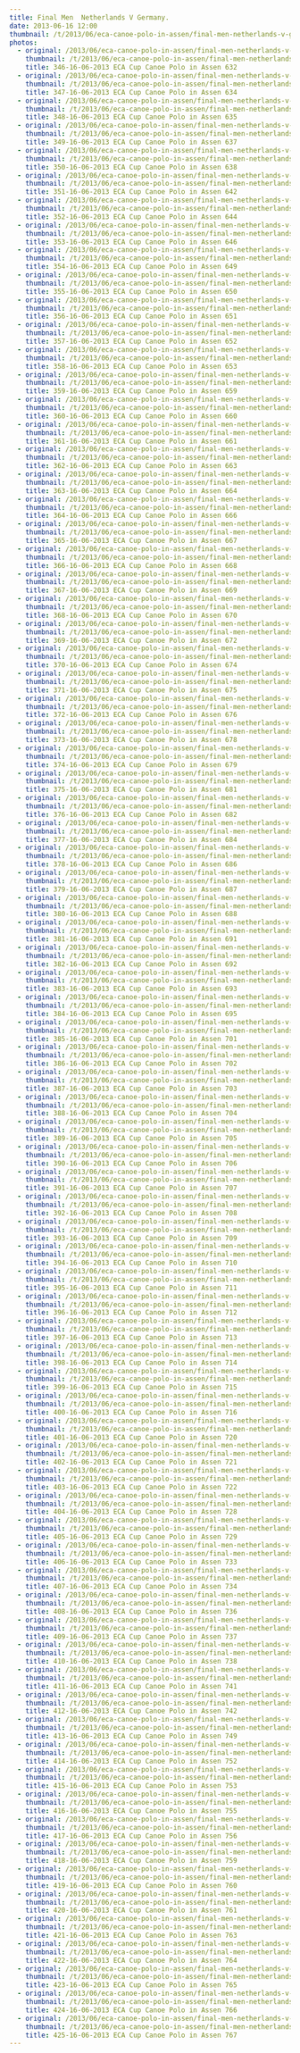 ```yaml
---
title: Final Men  Netherlands V Germany.
date: 2013-06-16 12:00
thumbnail: /t/2013/06/eca-canoe-polo-in-assen/final-men-netherlands-v-germany/346-16-06-2013-eca-cup-canoe-polo-in-assen-632.jpg
photos:
  - original: /2013/06/eca-canoe-polo-in-assen/final-men-netherlands-v-germany/346-16-06-2013-eca-cup-canoe-polo-in-assen-632.jpg
    thumbnail: /t/2013/06/eca-canoe-polo-in-assen/final-men-netherlands-v-germany/346-16-06-2013-eca-cup-canoe-polo-in-assen-632.jpg
    title: 346-16-06-2013 ECA Cup Canoe Polo in Assen 632
  - original: /2013/06/eca-canoe-polo-in-assen/final-men-netherlands-v-germany/347-16-06-2013-eca-cup-canoe-polo-in-assen-634.jpg
    thumbnail: /t/2013/06/eca-canoe-polo-in-assen/final-men-netherlands-v-germany/347-16-06-2013-eca-cup-canoe-polo-in-assen-634.jpg
    title: 347-16-06-2013 ECA Cup Canoe Polo in Assen 634
  - original: /2013/06/eca-canoe-polo-in-assen/final-men-netherlands-v-germany/348-16-06-2013-eca-cup-canoe-polo-in-assen-635.jpg
    thumbnail: /t/2013/06/eca-canoe-polo-in-assen/final-men-netherlands-v-germany/348-16-06-2013-eca-cup-canoe-polo-in-assen-635.jpg
    title: 348-16-06-2013 ECA Cup Canoe Polo in Assen 635
  - original: /2013/06/eca-canoe-polo-in-assen/final-men-netherlands-v-germany/349-16-06-2013-eca-cup-canoe-polo-in-assen-637.jpg
    thumbnail: /t/2013/06/eca-canoe-polo-in-assen/final-men-netherlands-v-germany/349-16-06-2013-eca-cup-canoe-polo-in-assen-637.jpg
    title: 349-16-06-2013 ECA Cup Canoe Polo in Assen 637
  - original: /2013/06/eca-canoe-polo-in-assen/final-men-netherlands-v-germany/350-16-06-2013-eca-cup-canoe-polo-in-assen-638.jpg
    thumbnail: /t/2013/06/eca-canoe-polo-in-assen/final-men-netherlands-v-germany/350-16-06-2013-eca-cup-canoe-polo-in-assen-638.jpg
    title: 350-16-06-2013 ECA Cup Canoe Polo in Assen 638
  - original: /2013/06/eca-canoe-polo-in-assen/final-men-netherlands-v-germany/351-16-06-2013-eca-cup-canoe-polo-in-assen-642.jpg
    thumbnail: /t/2013/06/eca-canoe-polo-in-assen/final-men-netherlands-v-germany/351-16-06-2013-eca-cup-canoe-polo-in-assen-642.jpg
    title: 351-16-06-2013 ECA Cup Canoe Polo in Assen 642
  - original: /2013/06/eca-canoe-polo-in-assen/final-men-netherlands-v-germany/352-16-06-2013-eca-cup-canoe-polo-in-assen-644.jpg
    thumbnail: /t/2013/06/eca-canoe-polo-in-assen/final-men-netherlands-v-germany/352-16-06-2013-eca-cup-canoe-polo-in-assen-644.jpg
    title: 352-16-06-2013 ECA Cup Canoe Polo in Assen 644
  - original: /2013/06/eca-canoe-polo-in-assen/final-men-netherlands-v-germany/353-16-06-2013-eca-cup-canoe-polo-in-assen-646.jpg
    thumbnail: /t/2013/06/eca-canoe-polo-in-assen/final-men-netherlands-v-germany/353-16-06-2013-eca-cup-canoe-polo-in-assen-646.jpg
    title: 353-16-06-2013 ECA Cup Canoe Polo in Assen 646
  - original: /2013/06/eca-canoe-polo-in-assen/final-men-netherlands-v-germany/354-16-06-2013-eca-cup-canoe-polo-in-assen-649.jpg
    thumbnail: /t/2013/06/eca-canoe-polo-in-assen/final-men-netherlands-v-germany/354-16-06-2013-eca-cup-canoe-polo-in-assen-649.jpg
    title: 354-16-06-2013 ECA Cup Canoe Polo in Assen 649
  - original: /2013/06/eca-canoe-polo-in-assen/final-men-netherlands-v-germany/355-16-06-2013-eca-cup-canoe-polo-in-assen-650.jpg
    thumbnail: /t/2013/06/eca-canoe-polo-in-assen/final-men-netherlands-v-germany/355-16-06-2013-eca-cup-canoe-polo-in-assen-650.jpg
    title: 355-16-06-2013 ECA Cup Canoe Polo in Assen 650
  - original: /2013/06/eca-canoe-polo-in-assen/final-men-netherlands-v-germany/356-16-06-2013-eca-cup-canoe-polo-in-assen-651.jpg
    thumbnail: /t/2013/06/eca-canoe-polo-in-assen/final-men-netherlands-v-germany/356-16-06-2013-eca-cup-canoe-polo-in-assen-651.jpg
    title: 356-16-06-2013 ECA Cup Canoe Polo in Assen 651
  - original: /2013/06/eca-canoe-polo-in-assen/final-men-netherlands-v-germany/357-16-06-2013-eca-cup-canoe-polo-in-assen-652.jpg
    thumbnail: /t/2013/06/eca-canoe-polo-in-assen/final-men-netherlands-v-germany/357-16-06-2013-eca-cup-canoe-polo-in-assen-652.jpg
    title: 357-16-06-2013 ECA Cup Canoe Polo in Assen 652
  - original: /2013/06/eca-canoe-polo-in-assen/final-men-netherlands-v-germany/358-16-06-2013-eca-cup-canoe-polo-in-assen-653.jpg
    thumbnail: /t/2013/06/eca-canoe-polo-in-assen/final-men-netherlands-v-germany/358-16-06-2013-eca-cup-canoe-polo-in-assen-653.jpg
    title: 358-16-06-2013 ECA Cup Canoe Polo in Assen 653
  - original: /2013/06/eca-canoe-polo-in-assen/final-men-netherlands-v-germany/359-16-06-2013-eca-cup-canoe-polo-in-assen-659.jpg
    thumbnail: /t/2013/06/eca-canoe-polo-in-assen/final-men-netherlands-v-germany/359-16-06-2013-eca-cup-canoe-polo-in-assen-659.jpg
    title: 359-16-06-2013 ECA Cup Canoe Polo in Assen 659
  - original: /2013/06/eca-canoe-polo-in-assen/final-men-netherlands-v-germany/360-16-06-2013-eca-cup-canoe-polo-in-assen-660.jpg
    thumbnail: /t/2013/06/eca-canoe-polo-in-assen/final-men-netherlands-v-germany/360-16-06-2013-eca-cup-canoe-polo-in-assen-660.jpg
    title: 360-16-06-2013 ECA Cup Canoe Polo in Assen 660
  - original: /2013/06/eca-canoe-polo-in-assen/final-men-netherlands-v-germany/361-16-06-2013-eca-cup-canoe-polo-in-assen-661.jpg
    thumbnail: /t/2013/06/eca-canoe-polo-in-assen/final-men-netherlands-v-germany/361-16-06-2013-eca-cup-canoe-polo-in-assen-661.jpg
    title: 361-16-06-2013 ECA Cup Canoe Polo in Assen 661
  - original: /2013/06/eca-canoe-polo-in-assen/final-men-netherlands-v-germany/362-16-06-2013-eca-cup-canoe-polo-in-assen-663.jpg
    thumbnail: /t/2013/06/eca-canoe-polo-in-assen/final-men-netherlands-v-germany/362-16-06-2013-eca-cup-canoe-polo-in-assen-663.jpg
    title: 362-16-06-2013 ECA Cup Canoe Polo in Assen 663
  - original: /2013/06/eca-canoe-polo-in-assen/final-men-netherlands-v-germany/363-16-06-2013-eca-cup-canoe-polo-in-assen-664.jpg
    thumbnail: /t/2013/06/eca-canoe-polo-in-assen/final-men-netherlands-v-germany/363-16-06-2013-eca-cup-canoe-polo-in-assen-664.jpg
    title: 363-16-06-2013 ECA Cup Canoe Polo in Assen 664
  - original: /2013/06/eca-canoe-polo-in-assen/final-men-netherlands-v-germany/364-16-06-2013-eca-cup-canoe-polo-in-assen-666.jpg
    thumbnail: /t/2013/06/eca-canoe-polo-in-assen/final-men-netherlands-v-germany/364-16-06-2013-eca-cup-canoe-polo-in-assen-666.jpg
    title: 364-16-06-2013 ECA Cup Canoe Polo in Assen 666
  - original: /2013/06/eca-canoe-polo-in-assen/final-men-netherlands-v-germany/365-16-06-2013-eca-cup-canoe-polo-in-assen-667.jpg
    thumbnail: /t/2013/06/eca-canoe-polo-in-assen/final-men-netherlands-v-germany/365-16-06-2013-eca-cup-canoe-polo-in-assen-667.jpg
    title: 365-16-06-2013 ECA Cup Canoe Polo in Assen 667
  - original: /2013/06/eca-canoe-polo-in-assen/final-men-netherlands-v-germany/366-16-06-2013-eca-cup-canoe-polo-in-assen-668.jpg
    thumbnail: /t/2013/06/eca-canoe-polo-in-assen/final-men-netherlands-v-germany/366-16-06-2013-eca-cup-canoe-polo-in-assen-668.jpg
    title: 366-16-06-2013 ECA Cup Canoe Polo in Assen 668
  - original: /2013/06/eca-canoe-polo-in-assen/final-men-netherlands-v-germany/367-16-06-2013-eca-cup-canoe-polo-in-assen-669.jpg
    thumbnail: /t/2013/06/eca-canoe-polo-in-assen/final-men-netherlands-v-germany/367-16-06-2013-eca-cup-canoe-polo-in-assen-669.jpg
    title: 367-16-06-2013 ECA Cup Canoe Polo in Assen 669
  - original: /2013/06/eca-canoe-polo-in-assen/final-men-netherlands-v-germany/368-16-06-2013-eca-cup-canoe-polo-in-assen-670.jpg
    thumbnail: /t/2013/06/eca-canoe-polo-in-assen/final-men-netherlands-v-germany/368-16-06-2013-eca-cup-canoe-polo-in-assen-670.jpg
    title: 368-16-06-2013 ECA Cup Canoe Polo in Assen 670
  - original: /2013/06/eca-canoe-polo-in-assen/final-men-netherlands-v-germany/369-16-06-2013-eca-cup-canoe-polo-in-assen-672.jpg
    thumbnail: /t/2013/06/eca-canoe-polo-in-assen/final-men-netherlands-v-germany/369-16-06-2013-eca-cup-canoe-polo-in-assen-672.jpg
    title: 369-16-06-2013 ECA Cup Canoe Polo in Assen 672
  - original: /2013/06/eca-canoe-polo-in-assen/final-men-netherlands-v-germany/370-16-06-2013-eca-cup-canoe-polo-in-assen-674.jpg
    thumbnail: /t/2013/06/eca-canoe-polo-in-assen/final-men-netherlands-v-germany/370-16-06-2013-eca-cup-canoe-polo-in-assen-674.jpg
    title: 370-16-06-2013 ECA Cup Canoe Polo in Assen 674
  - original: /2013/06/eca-canoe-polo-in-assen/final-men-netherlands-v-germany/371-16-06-2013-eca-cup-canoe-polo-in-assen-675.jpg
    thumbnail: /t/2013/06/eca-canoe-polo-in-assen/final-men-netherlands-v-germany/371-16-06-2013-eca-cup-canoe-polo-in-assen-675.jpg
    title: 371-16-06-2013 ECA Cup Canoe Polo in Assen 675
  - original: /2013/06/eca-canoe-polo-in-assen/final-men-netherlands-v-germany/372-16-06-2013-eca-cup-canoe-polo-in-assen-676.jpg
    thumbnail: /t/2013/06/eca-canoe-polo-in-assen/final-men-netherlands-v-germany/372-16-06-2013-eca-cup-canoe-polo-in-assen-676.jpg
    title: 372-16-06-2013 ECA Cup Canoe Polo in Assen 676
  - original: /2013/06/eca-canoe-polo-in-assen/final-men-netherlands-v-germany/373-16-06-2013-eca-cup-canoe-polo-in-assen-678.jpg
    thumbnail: /t/2013/06/eca-canoe-polo-in-assen/final-men-netherlands-v-germany/373-16-06-2013-eca-cup-canoe-polo-in-assen-678.jpg
    title: 373-16-06-2013 ECA Cup Canoe Polo in Assen 678
  - original: /2013/06/eca-canoe-polo-in-assen/final-men-netherlands-v-germany/374-16-06-2013-eca-cup-canoe-polo-in-assen-679.jpg
    thumbnail: /t/2013/06/eca-canoe-polo-in-assen/final-men-netherlands-v-germany/374-16-06-2013-eca-cup-canoe-polo-in-assen-679.jpg
    title: 374-16-06-2013 ECA Cup Canoe Polo in Assen 679
  - original: /2013/06/eca-canoe-polo-in-assen/final-men-netherlands-v-germany/375-16-06-2013-eca-cup-canoe-polo-in-assen-681.jpg
    thumbnail: /t/2013/06/eca-canoe-polo-in-assen/final-men-netherlands-v-germany/375-16-06-2013-eca-cup-canoe-polo-in-assen-681.jpg
    title: 375-16-06-2013 ECA Cup Canoe Polo in Assen 681
  - original: /2013/06/eca-canoe-polo-in-assen/final-men-netherlands-v-germany/376-16-06-2013-eca-cup-canoe-polo-in-assen-682.jpg
    thumbnail: /t/2013/06/eca-canoe-polo-in-assen/final-men-netherlands-v-germany/376-16-06-2013-eca-cup-canoe-polo-in-assen-682.jpg
    title: 376-16-06-2013 ECA Cup Canoe Polo in Assen 682
  - original: /2013/06/eca-canoe-polo-in-assen/final-men-netherlands-v-germany/377-16-06-2013-eca-cup-canoe-polo-in-assen-684.jpg
    thumbnail: /t/2013/06/eca-canoe-polo-in-assen/final-men-netherlands-v-germany/377-16-06-2013-eca-cup-canoe-polo-in-assen-684.jpg
    title: 377-16-06-2013 ECA Cup Canoe Polo in Assen 684
  - original: /2013/06/eca-canoe-polo-in-assen/final-men-netherlands-v-germany/378-16-06-2013-eca-cup-canoe-polo-in-assen-686.jpg
    thumbnail: /t/2013/06/eca-canoe-polo-in-assen/final-men-netherlands-v-germany/378-16-06-2013-eca-cup-canoe-polo-in-assen-686.jpg
    title: 378-16-06-2013 ECA Cup Canoe Polo in Assen 686
  - original: /2013/06/eca-canoe-polo-in-assen/final-men-netherlands-v-germany/379-16-06-2013-eca-cup-canoe-polo-in-assen-687.jpg
    thumbnail: /t/2013/06/eca-canoe-polo-in-assen/final-men-netherlands-v-germany/379-16-06-2013-eca-cup-canoe-polo-in-assen-687.jpg
    title: 379-16-06-2013 ECA Cup Canoe Polo in Assen 687
  - original: /2013/06/eca-canoe-polo-in-assen/final-men-netherlands-v-germany/380-16-06-2013-eca-cup-canoe-polo-in-assen-688.jpg
    thumbnail: /t/2013/06/eca-canoe-polo-in-assen/final-men-netherlands-v-germany/380-16-06-2013-eca-cup-canoe-polo-in-assen-688.jpg
    title: 380-16-06-2013 ECA Cup Canoe Polo in Assen 688
  - original: /2013/06/eca-canoe-polo-in-assen/final-men-netherlands-v-germany/381-16-06-2013-eca-cup-canoe-polo-in-assen-691.jpg
    thumbnail: /t/2013/06/eca-canoe-polo-in-assen/final-men-netherlands-v-germany/381-16-06-2013-eca-cup-canoe-polo-in-assen-691.jpg
    title: 381-16-06-2013 ECA Cup Canoe Polo in Assen 691
  - original: /2013/06/eca-canoe-polo-in-assen/final-men-netherlands-v-germany/382-16-06-2013-eca-cup-canoe-polo-in-assen-692.jpg
    thumbnail: /t/2013/06/eca-canoe-polo-in-assen/final-men-netherlands-v-germany/382-16-06-2013-eca-cup-canoe-polo-in-assen-692.jpg
    title: 382-16-06-2013 ECA Cup Canoe Polo in Assen 692
  - original: /2013/06/eca-canoe-polo-in-assen/final-men-netherlands-v-germany/383-16-06-2013-eca-cup-canoe-polo-in-assen-693.jpg
    thumbnail: /t/2013/06/eca-canoe-polo-in-assen/final-men-netherlands-v-germany/383-16-06-2013-eca-cup-canoe-polo-in-assen-693.jpg
    title: 383-16-06-2013 ECA Cup Canoe Polo in Assen 693
  - original: /2013/06/eca-canoe-polo-in-assen/final-men-netherlands-v-germany/384-16-06-2013-eca-cup-canoe-polo-in-assen-695.jpg
    thumbnail: /t/2013/06/eca-canoe-polo-in-assen/final-men-netherlands-v-germany/384-16-06-2013-eca-cup-canoe-polo-in-assen-695.jpg
    title: 384-16-06-2013 ECA Cup Canoe Polo in Assen 695
  - original: /2013/06/eca-canoe-polo-in-assen/final-men-netherlands-v-germany/385-16-06-2013-eca-cup-canoe-polo-in-assen-701.jpg
    thumbnail: /t/2013/06/eca-canoe-polo-in-assen/final-men-netherlands-v-germany/385-16-06-2013-eca-cup-canoe-polo-in-assen-701.jpg
    title: 385-16-06-2013 ECA Cup Canoe Polo in Assen 701
  - original: /2013/06/eca-canoe-polo-in-assen/final-men-netherlands-v-germany/386-16-06-2013-eca-cup-canoe-polo-in-assen-702.jpg
    thumbnail: /t/2013/06/eca-canoe-polo-in-assen/final-men-netherlands-v-germany/386-16-06-2013-eca-cup-canoe-polo-in-assen-702.jpg
    title: 386-16-06-2013 ECA Cup Canoe Polo in Assen 702
  - original: /2013/06/eca-canoe-polo-in-assen/final-men-netherlands-v-germany/387-16-06-2013-eca-cup-canoe-polo-in-assen-703.jpg
    thumbnail: /t/2013/06/eca-canoe-polo-in-assen/final-men-netherlands-v-germany/387-16-06-2013-eca-cup-canoe-polo-in-assen-703.jpg
    title: 387-16-06-2013 ECA Cup Canoe Polo in Assen 703
  - original: /2013/06/eca-canoe-polo-in-assen/final-men-netherlands-v-germany/388-16-06-2013-eca-cup-canoe-polo-in-assen-704.jpg
    thumbnail: /t/2013/06/eca-canoe-polo-in-assen/final-men-netherlands-v-germany/388-16-06-2013-eca-cup-canoe-polo-in-assen-704.jpg
    title: 388-16-06-2013 ECA Cup Canoe Polo in Assen 704
  - original: /2013/06/eca-canoe-polo-in-assen/final-men-netherlands-v-germany/389-16-06-2013-eca-cup-canoe-polo-in-assen-705.jpg
    thumbnail: /t/2013/06/eca-canoe-polo-in-assen/final-men-netherlands-v-germany/389-16-06-2013-eca-cup-canoe-polo-in-assen-705.jpg
    title: 389-16-06-2013 ECA Cup Canoe Polo in Assen 705
  - original: /2013/06/eca-canoe-polo-in-assen/final-men-netherlands-v-germany/390-16-06-2013-eca-cup-canoe-polo-in-assen-706.jpg
    thumbnail: /t/2013/06/eca-canoe-polo-in-assen/final-men-netherlands-v-germany/390-16-06-2013-eca-cup-canoe-polo-in-assen-706.jpg
    title: 390-16-06-2013 ECA Cup Canoe Polo in Assen 706
  - original: /2013/06/eca-canoe-polo-in-assen/final-men-netherlands-v-germany/391-16-06-2013-eca-cup-canoe-polo-in-assen-707.jpg
    thumbnail: /t/2013/06/eca-canoe-polo-in-assen/final-men-netherlands-v-germany/391-16-06-2013-eca-cup-canoe-polo-in-assen-707.jpg
    title: 391-16-06-2013 ECA Cup Canoe Polo in Assen 707
  - original: /2013/06/eca-canoe-polo-in-assen/final-men-netherlands-v-germany/392-16-06-2013-eca-cup-canoe-polo-in-assen-708.jpg
    thumbnail: /t/2013/06/eca-canoe-polo-in-assen/final-men-netherlands-v-germany/392-16-06-2013-eca-cup-canoe-polo-in-assen-708.jpg
    title: 392-16-06-2013 ECA Cup Canoe Polo in Assen 708
  - original: /2013/06/eca-canoe-polo-in-assen/final-men-netherlands-v-germany/393-16-06-2013-eca-cup-canoe-polo-in-assen-709.jpg
    thumbnail: /t/2013/06/eca-canoe-polo-in-assen/final-men-netherlands-v-germany/393-16-06-2013-eca-cup-canoe-polo-in-assen-709.jpg
    title: 393-16-06-2013 ECA Cup Canoe Polo in Assen 709
  - original: /2013/06/eca-canoe-polo-in-assen/final-men-netherlands-v-germany/394-16-06-2013-eca-cup-canoe-polo-in-assen-710.jpg
    thumbnail: /t/2013/06/eca-canoe-polo-in-assen/final-men-netherlands-v-germany/394-16-06-2013-eca-cup-canoe-polo-in-assen-710.jpg
    title: 394-16-06-2013 ECA Cup Canoe Polo in Assen 710
  - original: /2013/06/eca-canoe-polo-in-assen/final-men-netherlands-v-germany/395-16-06-2013-eca-cup-canoe-polo-in-assen-711.jpg
    thumbnail: /t/2013/06/eca-canoe-polo-in-assen/final-men-netherlands-v-germany/395-16-06-2013-eca-cup-canoe-polo-in-assen-711.jpg
    title: 395-16-06-2013 ECA Cup Canoe Polo in Assen 711
  - original: /2013/06/eca-canoe-polo-in-assen/final-men-netherlands-v-germany/396-16-06-2013-eca-cup-canoe-polo-in-assen-712.jpg
    thumbnail: /t/2013/06/eca-canoe-polo-in-assen/final-men-netherlands-v-germany/396-16-06-2013-eca-cup-canoe-polo-in-assen-712.jpg
    title: 396-16-06-2013 ECA Cup Canoe Polo in Assen 712
  - original: /2013/06/eca-canoe-polo-in-assen/final-men-netherlands-v-germany/397-16-06-2013-eca-cup-canoe-polo-in-assen-713.jpg
    thumbnail: /t/2013/06/eca-canoe-polo-in-assen/final-men-netherlands-v-germany/397-16-06-2013-eca-cup-canoe-polo-in-assen-713.jpg
    title: 397-16-06-2013 ECA Cup Canoe Polo in Assen 713
  - original: /2013/06/eca-canoe-polo-in-assen/final-men-netherlands-v-germany/398-16-06-2013-eca-cup-canoe-polo-in-assen-714.jpg
    thumbnail: /t/2013/06/eca-canoe-polo-in-assen/final-men-netherlands-v-germany/398-16-06-2013-eca-cup-canoe-polo-in-assen-714.jpg
    title: 398-16-06-2013 ECA Cup Canoe Polo in Assen 714
  - original: /2013/06/eca-canoe-polo-in-assen/final-men-netherlands-v-germany/399-16-06-2013-eca-cup-canoe-polo-in-assen-715.jpg
    thumbnail: /t/2013/06/eca-canoe-polo-in-assen/final-men-netherlands-v-germany/399-16-06-2013-eca-cup-canoe-polo-in-assen-715.jpg
    title: 399-16-06-2013 ECA Cup Canoe Polo in Assen 715
  - original: /2013/06/eca-canoe-polo-in-assen/final-men-netherlands-v-germany/400-16-06-2013-eca-cup-canoe-polo-in-assen-716.jpg
    thumbnail: /t/2013/06/eca-canoe-polo-in-assen/final-men-netherlands-v-germany/400-16-06-2013-eca-cup-canoe-polo-in-assen-716.jpg
    title: 400-16-06-2013 ECA Cup Canoe Polo in Assen 716
  - original: /2013/06/eca-canoe-polo-in-assen/final-men-netherlands-v-germany/401-16-06-2013-eca-cup-canoe-polo-in-assen-720.jpg
    thumbnail: /t/2013/06/eca-canoe-polo-in-assen/final-men-netherlands-v-germany/401-16-06-2013-eca-cup-canoe-polo-in-assen-720.jpg
    title: 401-16-06-2013 ECA Cup Canoe Polo in Assen 720
  - original: /2013/06/eca-canoe-polo-in-assen/final-men-netherlands-v-germany/402-16-06-2013-eca-cup-canoe-polo-in-assen-721.jpg
    thumbnail: /t/2013/06/eca-canoe-polo-in-assen/final-men-netherlands-v-germany/402-16-06-2013-eca-cup-canoe-polo-in-assen-721.jpg
    title: 402-16-06-2013 ECA Cup Canoe Polo in Assen 721
  - original: /2013/06/eca-canoe-polo-in-assen/final-men-netherlands-v-germany/403-16-06-2013-eca-cup-canoe-polo-in-assen-722.jpg
    thumbnail: /t/2013/06/eca-canoe-polo-in-assen/final-men-netherlands-v-germany/403-16-06-2013-eca-cup-canoe-polo-in-assen-722.jpg
    title: 403-16-06-2013 ECA Cup Canoe Polo in Assen 722
  - original: /2013/06/eca-canoe-polo-in-assen/final-men-netherlands-v-germany/404-16-06-2013-eca-cup-canoe-polo-in-assen-728.jpg
    thumbnail: /t/2013/06/eca-canoe-polo-in-assen/final-men-netherlands-v-germany/404-16-06-2013-eca-cup-canoe-polo-in-assen-728.jpg
    title: 404-16-06-2013 ECA Cup Canoe Polo in Assen 728
  - original: /2013/06/eca-canoe-polo-in-assen/final-men-netherlands-v-germany/405-16-06-2013-eca-cup-canoe-polo-in-assen-729.jpg
    thumbnail: /t/2013/06/eca-canoe-polo-in-assen/final-men-netherlands-v-germany/405-16-06-2013-eca-cup-canoe-polo-in-assen-729.jpg
    title: 405-16-06-2013 ECA Cup Canoe Polo in Assen 729
  - original: /2013/06/eca-canoe-polo-in-assen/final-men-netherlands-v-germany/406-16-06-2013-eca-cup-canoe-polo-in-assen-733.jpg
    thumbnail: /t/2013/06/eca-canoe-polo-in-assen/final-men-netherlands-v-germany/406-16-06-2013-eca-cup-canoe-polo-in-assen-733.jpg
    title: 406-16-06-2013 ECA Cup Canoe Polo in Assen 733
  - original: /2013/06/eca-canoe-polo-in-assen/final-men-netherlands-v-germany/407-16-06-2013-eca-cup-canoe-polo-in-assen-734.jpg
    thumbnail: /t/2013/06/eca-canoe-polo-in-assen/final-men-netherlands-v-germany/407-16-06-2013-eca-cup-canoe-polo-in-assen-734.jpg
    title: 407-16-06-2013 ECA Cup Canoe Polo in Assen 734
  - original: /2013/06/eca-canoe-polo-in-assen/final-men-netherlands-v-germany/408-16-06-2013-eca-cup-canoe-polo-in-assen-736.jpg
    thumbnail: /t/2013/06/eca-canoe-polo-in-assen/final-men-netherlands-v-germany/408-16-06-2013-eca-cup-canoe-polo-in-assen-736.jpg
    title: 408-16-06-2013 ECA Cup Canoe Polo in Assen 736
  - original: /2013/06/eca-canoe-polo-in-assen/final-men-netherlands-v-germany/409-16-06-2013-eca-cup-canoe-polo-in-assen-737.jpg
    thumbnail: /t/2013/06/eca-canoe-polo-in-assen/final-men-netherlands-v-germany/409-16-06-2013-eca-cup-canoe-polo-in-assen-737.jpg
    title: 409-16-06-2013 ECA Cup Canoe Polo in Assen 737
  - original: /2013/06/eca-canoe-polo-in-assen/final-men-netherlands-v-germany/410-16-06-2013-eca-cup-canoe-polo-in-assen-738.jpg
    thumbnail: /t/2013/06/eca-canoe-polo-in-assen/final-men-netherlands-v-germany/410-16-06-2013-eca-cup-canoe-polo-in-assen-738.jpg
    title: 410-16-06-2013 ECA Cup Canoe Polo in Assen 738
  - original: /2013/06/eca-canoe-polo-in-assen/final-men-netherlands-v-germany/411-16-06-2013-eca-cup-canoe-polo-in-assen-741.jpg
    thumbnail: /t/2013/06/eca-canoe-polo-in-assen/final-men-netherlands-v-germany/411-16-06-2013-eca-cup-canoe-polo-in-assen-741.jpg
    title: 411-16-06-2013 ECA Cup Canoe Polo in Assen 741
  - original: /2013/06/eca-canoe-polo-in-assen/final-men-netherlands-v-germany/412-16-06-2013-eca-cup-canoe-polo-in-assen-742.jpg
    thumbnail: /t/2013/06/eca-canoe-polo-in-assen/final-men-netherlands-v-germany/412-16-06-2013-eca-cup-canoe-polo-in-assen-742.jpg
    title: 412-16-06-2013 ECA Cup Canoe Polo in Assen 742
  - original: /2013/06/eca-canoe-polo-in-assen/final-men-netherlands-v-germany/413-16-06-2013-eca-cup-canoe-polo-in-assen-749.jpg
    thumbnail: /t/2013/06/eca-canoe-polo-in-assen/final-men-netherlands-v-germany/413-16-06-2013-eca-cup-canoe-polo-in-assen-749.jpg
    title: 413-16-06-2013 ECA Cup Canoe Polo in Assen 749
  - original: /2013/06/eca-canoe-polo-in-assen/final-men-netherlands-v-germany/414-16-06-2013-eca-cup-canoe-polo-in-assen-752.jpg
    thumbnail: /t/2013/06/eca-canoe-polo-in-assen/final-men-netherlands-v-germany/414-16-06-2013-eca-cup-canoe-polo-in-assen-752.jpg
    title: 414-16-06-2013 ECA Cup Canoe Polo in Assen 752
  - original: /2013/06/eca-canoe-polo-in-assen/final-men-netherlands-v-germany/415-16-06-2013-eca-cup-canoe-polo-in-assen-753.jpg
    thumbnail: /t/2013/06/eca-canoe-polo-in-assen/final-men-netherlands-v-germany/415-16-06-2013-eca-cup-canoe-polo-in-assen-753.jpg
    title: 415-16-06-2013 ECA Cup Canoe Polo in Assen 753
  - original: /2013/06/eca-canoe-polo-in-assen/final-men-netherlands-v-germany/416-16-06-2013-eca-cup-canoe-polo-in-assen-755.jpg
    thumbnail: /t/2013/06/eca-canoe-polo-in-assen/final-men-netherlands-v-germany/416-16-06-2013-eca-cup-canoe-polo-in-assen-755.jpg
    title: 416-16-06-2013 ECA Cup Canoe Polo in Assen 755
  - original: /2013/06/eca-canoe-polo-in-assen/final-men-netherlands-v-germany/417-16-06-2013-eca-cup-canoe-polo-in-assen-756.jpg
    thumbnail: /t/2013/06/eca-canoe-polo-in-assen/final-men-netherlands-v-germany/417-16-06-2013-eca-cup-canoe-polo-in-assen-756.jpg
    title: 417-16-06-2013 ECA Cup Canoe Polo in Assen 756
  - original: /2013/06/eca-canoe-polo-in-assen/final-men-netherlands-v-germany/418-16-06-2013-eca-cup-canoe-polo-in-assen-759.jpg
    thumbnail: /t/2013/06/eca-canoe-polo-in-assen/final-men-netherlands-v-germany/418-16-06-2013-eca-cup-canoe-polo-in-assen-759.jpg
    title: 418-16-06-2013 ECA Cup Canoe Polo in Assen 759
  - original: /2013/06/eca-canoe-polo-in-assen/final-men-netherlands-v-germany/419-16-06-2013-eca-cup-canoe-polo-in-assen-760.jpg
    thumbnail: /t/2013/06/eca-canoe-polo-in-assen/final-men-netherlands-v-germany/419-16-06-2013-eca-cup-canoe-polo-in-assen-760.jpg
    title: 419-16-06-2013 ECA Cup Canoe Polo in Assen 760
  - original: /2013/06/eca-canoe-polo-in-assen/final-men-netherlands-v-germany/420-16-06-2013-eca-cup-canoe-polo-in-assen-761.jpg
    thumbnail: /t/2013/06/eca-canoe-polo-in-assen/final-men-netherlands-v-germany/420-16-06-2013-eca-cup-canoe-polo-in-assen-761.jpg
    title: 420-16-06-2013 ECA Cup Canoe Polo in Assen 761
  - original: /2013/06/eca-canoe-polo-in-assen/final-men-netherlands-v-germany/421-16-06-2013-eca-cup-canoe-polo-in-assen-763.jpg
    thumbnail: /t/2013/06/eca-canoe-polo-in-assen/final-men-netherlands-v-germany/421-16-06-2013-eca-cup-canoe-polo-in-assen-763.jpg
    title: 421-16-06-2013 ECA Cup Canoe Polo in Assen 763
  - original: /2013/06/eca-canoe-polo-in-assen/final-men-netherlands-v-germany/422-16-06-2013-eca-cup-canoe-polo-in-assen-764.jpg
    thumbnail: /t/2013/06/eca-canoe-polo-in-assen/final-men-netherlands-v-germany/422-16-06-2013-eca-cup-canoe-polo-in-assen-764.jpg
    title: 422-16-06-2013 ECA Cup Canoe Polo in Assen 764
  - original: /2013/06/eca-canoe-polo-in-assen/final-men-netherlands-v-germany/423-16-06-2013-eca-cup-canoe-polo-in-assen-765.jpg
    thumbnail: /t/2013/06/eca-canoe-polo-in-assen/final-men-netherlands-v-germany/423-16-06-2013-eca-cup-canoe-polo-in-assen-765.jpg
    title: 423-16-06-2013 ECA Cup Canoe Polo in Assen 765
  - original: /2013/06/eca-canoe-polo-in-assen/final-men-netherlands-v-germany/424-16-06-2013-eca-cup-canoe-polo-in-assen-766.jpg
    thumbnail: /t/2013/06/eca-canoe-polo-in-assen/final-men-netherlands-v-germany/424-16-06-2013-eca-cup-canoe-polo-in-assen-766.jpg
    title: 424-16-06-2013 ECA Cup Canoe Polo in Assen 766
  - original: /2013/06/eca-canoe-polo-in-assen/final-men-netherlands-v-germany/425-16-06-2013-eca-cup-canoe-polo-in-assen-767.jpg
    thumbnail: /t/2013/06/eca-canoe-polo-in-assen/final-men-netherlands-v-germany/425-16-06-2013-eca-cup-canoe-polo-in-assen-767.jpg
    title: 425-16-06-2013 ECA Cup Canoe Polo in Assen 767
---
```

